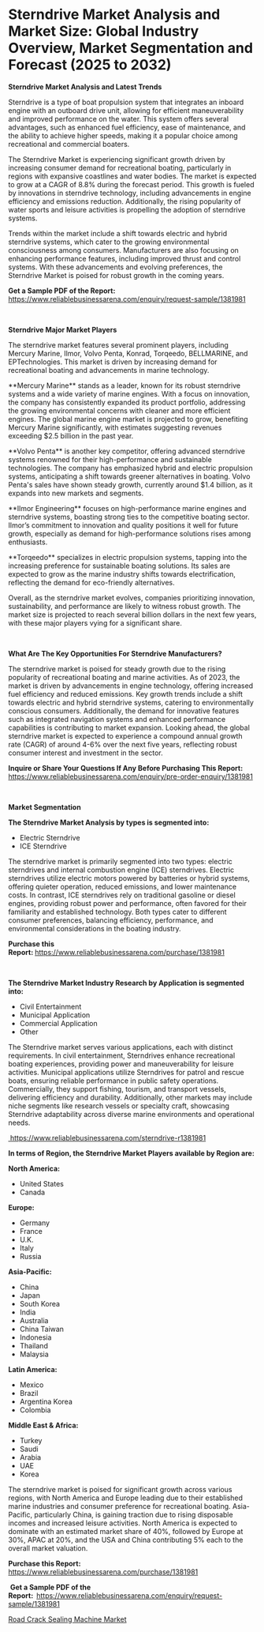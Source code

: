<p><h1>Sterndrive Market Analysis and Market Size: Global Industry Overview, Market Segmentation and Forecast (2025 to 2032)</h1></p><p><strong>Sterndrive Market Analysis and Latest Trends</strong></p>
<p><p>Sterndrive is a type of boat propulsion system that integrates an inboard engine with an outboard drive unit, allowing for efficient maneuverability and improved performance on the water. This system offers several advantages, such as enhanced fuel efficiency, ease of maintenance, and the ability to achieve higher speeds, making it a popular choice among recreational and commercial boaters.</p><p>The Sterndrive Market is experiencing significant growth driven by increasing consumer demand for recreational boating, particularly in regions with expansive coastlines and water bodies. The market is expected to grow at a CAGR of 8.8% during the forecast period. This growth is fueled by innovations in sterndrive technology, including advancements in engine efficiency and emissions reduction. Additionally, the rising popularity of water sports and leisure activities is propelling the adoption of sterndrive systems.</p><p>Trends within the market include a shift towards electric and hybrid sterndrive systems, which cater to the growing environmental consciousness among consumers. Manufacturers are also focusing on enhancing performance features, including improved thrust and control systems. With these advancements and evolving preferences, the Sterndrive Market is poised for robust growth in the coming years.</p></p>
<p><strong>Get a Sample PDF of the Report:&nbsp;</strong> <a href="https://www.reliablebusinessarena.com/enquiry/request-sample/1381981?utm_campaign=2530&utm_medium=2&utm_source=Github&utm_content=ia&utm_term=22022025&utm_id=sterndrive">https://www.reliablebusinessarena.com/enquiry/request-sample/1381981</a></p>
<p>&nbsp;</p>
<p><strong>Sterndrive Major Market Players</strong></p>
<p><p>The sterndrive market features several prominent players, including Mercury Marine, Ilmor, Volvo Penta, Konrad, Torqeedo, BELLMARINE, and EPTechnologies. This market is driven by increasing demand for recreational boating and advancements in marine technology.</p><p>**Mercury Marine** stands as a leader, known for its robust sterndrive systems and a wide variety of marine engines. With a focus on innovation, the company has consistently expanded its product portfolio, addressing the growing environmental concerns with cleaner and more efficient engines. The global marine engine market is projected to grow, benefiting Mercury Marine significantly, with estimates suggesting revenues exceeding $2.5 billion in the past year.</p><p>**Volvo Penta** is another key competitor, offering advanced sterndrive systems renowned for their high-performance and sustainable technologies. The company has emphasized hybrid and electric propulsion systems, anticipating a shift towards greener alternatives in boating. Volvo Penta's sales have shown steady growth, currently around $1.4 billion, as it expands into new markets and segments.</p><p>**Ilmor Engineering** focuses on high-performance marine engines and sterndrive systems, boasting strong ties to the competitive boating sector. Ilmor’s commitment to innovation and quality positions it well for future growth, especially as demand for high-performance solutions rises among enthusiasts.</p><p>**Torqeedo** specializes in electric propulsion systems, tapping into the increasing preference for sustainable boating solutions. Its sales are expected to grow as the marine industry shifts towards electrification, reflecting the demand for eco-friendly alternatives.</p><p>Overall, as the sterndrive market evolves, companies prioritizing innovation, sustainability, and performance are likely to witness robust growth. The market size is projected to reach several billion dollars in the next few years, with these major players vying for a significant share.</p></p>
<p>&nbsp;</p>
<p><strong>What Are The Key Opportunities For Sterndrive Manufacturers?</strong></p>
<p><p>The sterndrive market is poised for steady growth due to the rising popularity of recreational boating and marine activities. As of 2023, the market is driven by advancements in engine technology, offering increased fuel efficiency and reduced emissions. Key growth trends include a shift towards electric and hybrid sterndrive systems, catering to environmentally conscious consumers. Additionally, the demand for innovative features such as integrated navigation systems and enhanced performance capabilities is contributing to market expansion. Looking ahead, the global sterndrive market is expected to experience a compound annual growth rate (CAGR) of around 4-6% over the next five years, reflecting robust consumer interest and investment in the sector.</p></p>
<p><strong>Inquire or Share Your Questions If Any Before Purchasing This Report:</strong> <a href="https://www.reliablebusinessarena.com/enquiry/pre-order-enquiry/1381981?utm_campaign=2530&utm_medium=2&utm_source=Github&utm_content=ia&utm_term=22022025&utm_id=sterndrive">https://www.reliablebusinessarena.com/enquiry/pre-order-enquiry/1381981</a></p>
<p>&nbsp;</p>
<p><strong>Market Segmentation</strong></p>
<p><strong>The Sterndrive Market Analysis by types is segmented into:</strong></p>
<p><ul><li>Electric Sterndrive</li><li>ICE Sterndrive</li></ul></p>
<p><p>The sterndrive market is primarily segmented into two types: electric sterndrives and internal combustion engine (ICE) sterndrives. Electric sterndrives utilize electric motors powered by batteries or hybrid systems, offering quieter operation, reduced emissions, and lower maintenance costs. In contrast, ICE sterndrives rely on traditional gasoline or diesel engines, providing robust power and performance, often favored for their familiarity and established technology. Both types cater to different consumer preferences, balancing efficiency, performance, and environmental considerations in the boating industry.</p></p>
<p><strong>Purchase this Report:&nbsp;</strong><a href="https://www.reliablebusinessarena.com/purchase/1381981?utm_campaign=2530&utm_medium=2&utm_source=Github&utm_content=ia&utm_term=22022025&utm_id=sterndrive">https://www.reliablebusinessarena.com/purchase/1381981</a></p>
<p>&nbsp;</p>
<p><strong>The Sterndrive Market Industry Research by Application is segmented into:</strong></p>
<p><ul><li>Civil Entertainment</li><li>Municipal Application</li><li>Commercial Application</li><li>Other</li></ul></p>
<p><p>The Sterndrive market serves various applications, each with distinct requirements. In civil entertainment, Sterndrives enhance recreational boating experiences, providing power and maneuverability for leisure activities. Municipal applications utilize Sterndrives for patrol and rescue boats, ensuring reliable performance in public safety operations. Commercially, they support fishing, tourism, and transport vessels, delivering efficiency and durability. Additionally, other markets may include niche segments like research vessels or specialty craft, showcasing Sterndrive adaptability across diverse marine environments and operational needs.</p></p>
<p><a href="https://www.reliablebusinessarena.com/sterndrive-r1381981?utm_campaign=2530&utm_medium=2&utm_source=Github&utm_content=ia&utm_term=22022025&utm_id=sterndrive">&nbsp;https://www.reliablebusinessarena.com/sterndrive-r1381981</a></p>
<p><strong>In terms of Region, the Sterndrive Market Players available by Region are:</strong></p>
<p>
    <p> <strong> North America: </strong>
        <ul>
            <li>United States</li>
            <li>Canada</li>
        </ul>
        </p> 
    <p> <strong> Europe: </strong>
        <ul>
            <li>Germany</li>
            <li>France</li>
            <li>U.K.</li>
            <li>Italy</li>
            <li>Russia</li>
        </ul>
        </p> 
    <p> <strong> Asia-Pacific: </strong>
        <ul>
            <li>China</li>
            <li>Japan</li>
            <li>South Korea</li>
            <li>India</li>
            <li>Australia</li>
            <li>China Taiwan</li>
            <li>Indonesia</li>
            <li>Thailand</li>
            <li>Malaysia</li>
        </ul>
        </p> 
    <p> <strong> Latin America: </strong>
        <ul>
            <li>Mexico</li>
            <li>Brazil</li>
            <li>Argentina Korea</li>
            <li>Colombia</li>
        </ul>
        </p> 
    <p> <strong> Middle East & Africa: </strong>
        <ul>
            <li>Turkey</li>
            <li>Saudi</li>
            <li>Arabia</li>
            <li>UAE</li>
            <li>Korea</li>
        </ul>
    </p>
    </p>
<p><p>The sterndrive market is poised for significant growth across various regions, with North America and Europe leading due to their established marine industries and consumer preference for recreational boating. Asia-Pacific, particularly China, is gaining traction due to rising disposable incomes and increased leisure activities. North America is expected to dominate with an estimated market share of 40%, followed by Europe at 30%, APAC at 20%, and the USA and China contributing 5% each to the overall market valuation.</p></p>
<p><strong>Purchase this Report: </strong><a href="https://www.reliablebusinessarena.com/purchase/1381981?utm_campaign=2530&utm_medium=2&utm_source=Github&utm_content=ia&utm_term=22022025&utm_id=sterndrive">https://www.reliablebusinessarena.com/purchase/1381981</a></p>
<p>&nbsp;<strong>Get a Sample PDF of the Report:&nbsp;&nbsp;</strong><a href="https://www.reliablebusinessarena.com/enquiry/request-sample/1381981?utm_campaign=2530&utm_medium=2&utm_source=Github&utm_content=ia&utm_term=22022025&utm_id=sterndrive">https://www.reliablebusinessarena.com/enquiry/request-sample/1381981</a></p>
<p><strong></strong></p>
<p><p><a href="https://github.com/lvaill871987/Market-Research-Report-List-1/blob/main/road-crack-sealing-machine-market.md?utm_campaign=2530&utm_medium=2&utm_source=Github&utm_content=ia&utm_term=22022025&utm_id=sterndrive">Road Crack Sealing Machine Market</a></p></p>